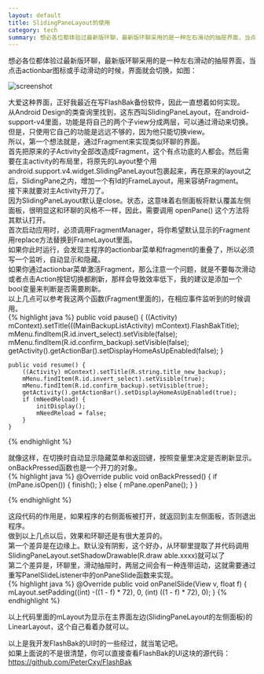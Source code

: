 ```yaml
---
layout: default
title: SlidingPaneLayout的使用
category: tech
summary: 想必各位都体验过最新版环聊，最新版环聊采用的是一种左右滑动的抽屉界面，当点击actionbar图标或手动滑动的时候，界面就会切换，如图：
---
```

想必各位都体验过最新版环聊，最新版环聊采用的是一种左右滑动的抽屉界面，当点击actionbar图标或手动滑动的时候，界面就会切换，如图：

![screenshot](/code/img/slidingpanlayout_1.png)

大爱这种界面，正好我最近在写FlashBak备份软件，因此一直想着如何实现。  
从Android Design的类查询里找到，这东西叫SlidingPaneLayout，在android-support-v4里面，功能是将自己的两个子view分成两层，可以通过滑动来切换。  
但是，只使用它自己的功能是远远不够的，因为他只能切换view。  
所以，第一个想法就是，通过Fragment来实现类似环聊的界面。  
首先把原来的子Activity全部改造成Fragment，这个有点功底的人都会。然后需要在主activity的布局里，将原先的Layout整个用android.support.v4.widget.SlidingPaneLayout包裹起来，再在原来的layout之后，SlidingPane之内，增加一个有Id的FrameLayout，用来容纳Fragment。  
接下来就要对主Activity开刀了。  
因为SlidingPaneLayout默认是close。状态，这意味着右侧面板将默认覆盖左侧面板，很明显这和环聊的风格不一样，因此，需要调用 openPane() 这个方法将其默认打开。  
首次启动应用时，必须调用FragmentManager，将你希望默认显示的Fragment用replace方法替换到FrameLayout里面。  
如果你此时运行，会发现主程序的actionbar菜单和fragment的重叠了，所以必须写一个监听，自动显示和隐藏。  
如果你通过actionbar菜单激活Fragment，那么注意一个问题，就是不要每次滑动或者点击Action按钮切换都刷新，那样会导致效率低下，我的建议是添加一个bool变量来判断是否需要刷新。  
以上几点可以参考我这两个函数(Fragment里面的)，在相应事件监听到的时候调用。  
{% highlight java %}
	public void pause() {
		((Activity) mContext).setTitle(((MainBackupListActivity) mContext).FlashBakTitle);
		mMenu.findItem(R.id.invert_select).setVisible(false);
		mMenu.findItem(R.id.confirm_backup).setVisible(false);
		getActivity().getActionBar().setDisplayHomeAsUpEnabled(false);
	}
	
	public void resume() {
		((Activity) mContext).setTitle(R.string.title_new_backup);
		mMenu.findItem(R.id.invert_select).setVisible(true);
		mMenu.findItem(R.id.confirm_backup).setVisible(true);
		getActivity().getActionBar().setDisplayHomeAsUpEnabled(true);
		if (mNeedReload) {
			initDisplay();
			mNeedReload = false;
		}
	}
{% endhighlight %}

就像这样，在切换时自动显示隐藏菜单和返回键，按照变量里决定是否刷新显示。  
onBackPressed函数也是一个开刀的对象。  
{% highlight java %}
	@Override
	public void onBackPressed() {
		if (mPane.isOpen()) {
			finish();
		} else {
			mPane.openPane();
		}
	}
	
{% endhighlight %}

这段代码的作用是，如果程序的右侧面板被打开，就返回到主左侧面板，否则退出程序。  
做到以上几点以后，效果和环聊还是有很大差异的。  
第一个差异是在边缘上。默认没有阴影，这个好办，从环聊里提取了并代码调用SlidingPaneLayout.setShadowDrawable(R.draw able.xxxx)就可以了  
第二个差异是，环聊里，滑动抽屉时，两层之间会有一种连带运动，这就需要通过重写PanelSlideListener中的onPaneSlide函数来实现。  
{% highlight java %}
			@Override
			public void onPanelSlide(View v, float f) {
				mLayout.setPadding((int) -((1 - f) * 72), 0, (int) ((1 - f) * 72), 0);
			}
{% endhighlight %}

以上代码里面的mLayout为显示在主界面左边(SlidingPaneLayout的左侧面板)的LinearLayout，这个自己看着办就可以。  

以上是我开发FlashBak的UI时的一些经过，就当笔记吧。  
如果上面说的不是很清楚，你可以直接查看FlashBak的UI这块的源代码：<https://github.com/PeterCxy/FlashBak>
